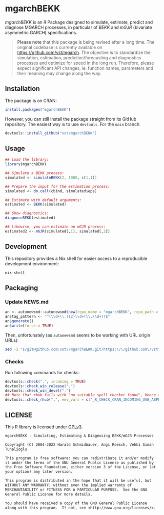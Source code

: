 # mgarchBEKK

_mgarchBEKK_ is an R Package designed to simulate, estimate, predict
and diagnose MGARCH processes, in particular of _BEKK_ and _mGJR_
(bivariate asymmetric GARCH) specifications.

> **Please note** that this package is being revised after a long time. The
> original codebase is currently available on <https://github.com/vst/mgarch>.
> The objective is to standardize the simulation, estimation,
> prediction/forecasting and diagnostics processes and optimize for speed in the
> long run. Therefore, please expect significant API changes, ie. function
> names, parameters and their meaning may change along the way.

## Installation

The package is on CRAN:

```R
install.packages("mgarchBEKK")
```

However, you can still install the package straight from its GitHub repository.
The easiest way is to use `devtools`. For the `main` branch:

```R
devtools::install_github("vst/mgarchBEKK")
```

## Usage

```R
## Load the library:
library(mgarchBEKK)

## Simulate a BEKK process:
simulated <- simulateBEKK(2, 1000, c(1,1))

## Prepare the input for the estimation process:
simulated <- do.call(cbind, simulated$eps)

## Estimate with default arguments:
estimated <- BEKK(simulated)

## Show diagnostics:
diagnoseBEKK(estimated)

## Likewise, you can estimate an mGJR process:
estimated2 <- mGJR(simulated[,1], simulated[,2])
```

## Development

This repository provides a Nix shell for easier access to a reproducible
development environment:

```sh
nix-shell
```

## Packaging

### Update NEWS.md

```R
an <- autonewsmd::autonewsmd$new(repo_name = "mgarchBEKK", repo_path = ".")
an$tag_pattern <- "^(\\d+\\.){2}\\d+(\\.\\d+)?$"
an$generate()
an$write(force = TRUE)
```

Then, unfortunately (as `autonewsmd` seems to be working with URL origin URLs):

```sh
sed -i "s/git@github.com:vst\/mgarchBEKK.git/https:\/\/github.com\/vst\/mgarchBEKK/g" NEWS.md
```

### Checks

Run following commands for checks:

```R
devtools::check(".", incoming = TRUE)
devtools::check_win_release(".")
devtools::check_win_devel(".")
## Note that rhub fails with "no suitable spell checker found", hence the env_vars:
devtools::check_rhub(".", env_vars = c("_R_CHECK_CRAN_INCOMING_USE_ASPELL_" = "false"))
```

## LICENSE

This R library is licensed under
[GPLv3](http://www.gnu.org/licenses/gpl-3.0.en.html).

```txt
mgarchBEKK - Simulating, Estimating & Diagnosing BEKK/mGJR Processes

Copyright (C) 2004-2022 Harald Schmidbauer, Angi Roesch, Vehbi Sinan
Tunalioglu

This program is free software: you can redistribute it and/or modify
it under the terms of the GNU General Public License as published by
the Free Software Foundation, either version 3 of the License, or (at
your option) any later version.

This program is distributed in the hope that it will be useful, but
WITHOUT ANY WARRANTY; without even the implied warranty of
MERCHANTABILITY or FITNESS FOR A PARTICULAR PURPOSE.  See the GNU
General Public License for more details.

You should have received a copy of the GNU General Public License
along with this program.  If not, see <http://www.gnu.org/licenses/>.
```
